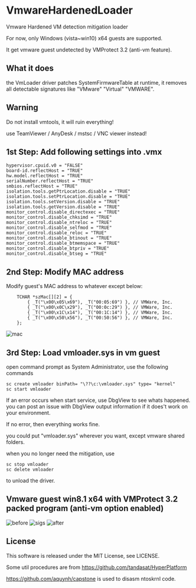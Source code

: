 # VmwareHardenedLoader
Vmware Hardened VM detection mitigation loader

For now, only Windows (vista~win10) x64 guests are supported.

It get vmware guest undetected by VMProtect 3.2 (anti-vm feature).

## What it does

the VmLoader driver patches SystemFirmwareTable at runtime, it removes all detectable signatures like "VMware" "Virtual" "VMWARE".

## Warning

Do not install vmtools, it will ruin everything!

use TeamViewer / AnyDesk / mstsc / VNC viewer instead!

## 1st Step: Add following settings into .vmx

```
hypervisor.cpuid.v0 = "FALSE"
board-id.reflectHost = "TRUE"
hw.model.reflectHost = "TRUE"
serialNumber.reflectHost = "TRUE"
smbios.reflectHost = "TRUE"
isolation.tools.getPtrLocation.disable = "TRUE"
isolation.tools.setPtrLocation.disable = "TRUE"
isolation.tools.setVersion.disable = "TRUE"
isolation.tools.getVersion.disable = "TRUE"
monitor_control.disable_directexec = "TRUE"
monitor_control.disable_chksimd = "TRUE"
monitor_control.disable_ntreloc = "TRUE"
monitor_control.disable_selfmod = "TRUE"
monitor_control.disable_reloc = "TRUE"
monitor_control.disable_btinout = "TRUE"
monitor_control.disable_btmemspace = "TRUE"
monitor_control.disable_btpriv = "TRUE"
monitor_control.disable_btseg = "TRUE"
```

## 2nd Step: Modify MAC address

Modify guest's MAC address to whatever except below:
```
	TCHAR *szMac[][2] = {
		{ _T("\x00\x05\x69"), _T("00:05:69") }, // VMWare, Inc.
		{ _T("\x00\x0C\x29"), _T("00:0c:29") }, // VMWare, Inc.
		{ _T("\x00\x1C\x14"), _T("00:1C:14") }, // VMWare, Inc.
		{ _T("\x00\x50\x56"), _T("00:50:56") },	// VMWare, Inc.
	};
```

![mac](https://github.com/hzqst/VmwareHardenedLoader/raw/master/img/4.png)



## 3rd Step: Load vmloader.sys in vm guest
open command prompt as System Administrator, use the following commands

```
sc create vmloader binPath= "\??\c:\vmloader.sys" type= "kernel"
sc start vmloader
```

If an error occurs when start service, use DbgView to see whats happened. you can post an issue with DbgView output information if it does't work on your environment.

If no error, then everything works fine.

you could put "vmloader.sys" wherever you want, except vmware shared folders.

when you no longer need the mitigation, use
```
sc stop vmloader
sc delete vmloader
```
to unload the driver.

## Vmware guest win8.1 x64 with VMProtect 3.2 packed program (anti-vm option enabled)

![before](https://github.com/hzqst/VmwareHardenedLoader/raw/master/img/1.png)
![sigs](https://github.com/hzqst/VmwareHardenedLoader/raw/master/img/2.png)
![after](https://github.com/hzqst/VmwareHardenedLoader/raw/master/img/3.png)

## License
This software is released under the MIT License, see LICENSE.

Some util procedures are from https://github.com/tandasat/HyperPlatform

https://github.com/aquynh/capstone is used to disasm ntoskrnl code.
